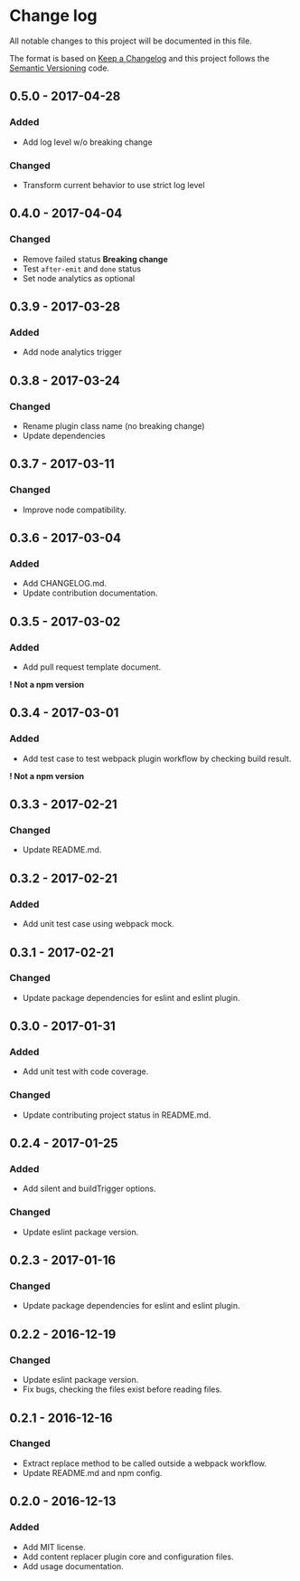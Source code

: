 # Change log
All notable changes to this project will be documented in this file.

The format is based on [Keep a Changelog](http://keepachangelog.com) and this project follows the [Semantic Versioning](http://semver.org) code.

## 0.5.0 - 2017-04-28
### Added
- Add log level w/o breaking change

### Changed
- Transform current behavior to use strict log level

## 0.4.0 - 2017-04-04
### Changed
- Remove failed status **Breaking change**
- Test `after-emit` and `done` status
- Set node analytics as optional

## 0.3.9 - 2017-03-28
### Added
- Add node analytics trigger

## 0.3.8 - 2017-03-24
### Changed
- Rename plugin class name (no breaking change)
- Update dependencies

## 0.3.7 - 2017-03-11
### Changed
- Improve node compatibility.

## 0.3.6 - 2017-03-04
### Added
- Add CHANGELOG.md.
- Update contribution documentation.

## 0.3.5 - 2017-03-02
### Added
- Add pull request template document.

**! Not a npm version**

## 0.3.4 - 2017-03-01
### Added
- Add test case to test webpack plugin workflow by checking build result.

**! Not a npm version**

## 0.3.3 - 2017-02-21
### Changed
- Update README.md.

## 0.3.2 - 2017-02-21
### Added
- Add unit test case using webpack mock.

## 0.3.1 - 2017-02-21
### Changed
- Update package dependencies for eslint and eslint plugin.

## 0.3.0 - 2017-01-31
### Added
- Add unit test with code coverage.

### Changed
- Update contributing project status in README.md.

## 0.2.4 - 2017-01-25
### Added
- Add silent and buildTrigger options.

### Changed
- Update eslint package version.

## 0.2.3 - 2017-01-16
### Changed
- Update package dependencies for eslint and eslint plugin.

## 0.2.2 - 2016-12-19
### Changed
- Update eslint package version.
- Fix bugs, checking the files exist before reading files.

## 0.2.1 - 2016-12-16
### Changed
- Extract replace method to be called outside a webpack workflow.
- Update README.md and npm config.


## 0.2.0 - 2016-12-13
### Added
- Add MIT license.
- Add content replacer plugin core and configuration files.
- Add usage documentation.
